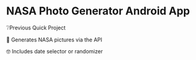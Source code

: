 # NASA Photo Generator Android App 

❔Previous Quick Project

🤨 Generates NASA pictures via the API 

🤓 Includes date selector or randomizer 
